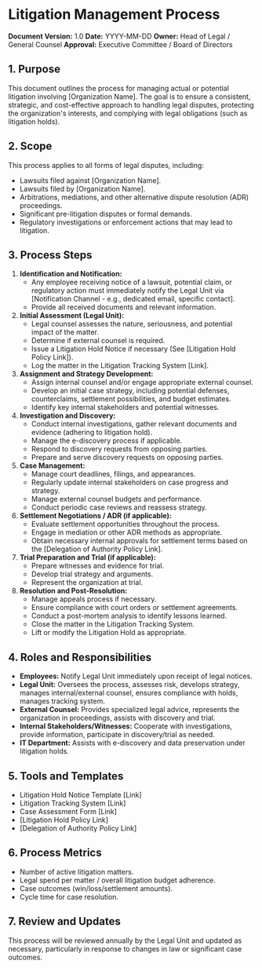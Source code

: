 # Litigation Management Process

**Document Version:** 1.0
**Date:** YYYY-MM-DD
**Owner:** Head of Legal / General Counsel
**Approval:** Executive Committee / Board of Directors

## 1. Purpose

This document outlines the process for managing actual or potential litigation involving [Organization Name]. The goal is to ensure a consistent, strategic, and cost-effective approach to handling legal disputes, protecting the organization's interests, and complying with legal obligations (such as litigation holds).

## 2. Scope

This process applies to all forms of legal disputes, including:
*   Lawsuits filed against [Organization Name].
*   Lawsuits filed by [Organization Name].
*   Arbitrations, mediations, and other alternative dispute resolution (ADR) proceedings.
*   Significant pre-litigation disputes or formal demands.
*   Regulatory investigations or enforcement actions that may lead to litigation.

## 3. Process Steps

1.  **Identification and Notification:**
    *   Any employee receiving notice of a lawsuit, potential claim, or regulatory action must immediately notify the Legal Unit via [Notification Channel - e.g., dedicated email, specific contact].
    *   Provide all received documents and relevant information.
2.  **Initial Assessment (Legal Unit):**
    *   Legal counsel assesses the nature, seriousness, and potential impact of the matter.
    *   Determine if external counsel is required.
    *   Issue a Litigation Hold Notice if necessary (See [Litigation Hold Policy Link]).
    *   Log the matter in the Litigation Tracking System [Link].
3.  **Assignment and Strategy Development:**
    *   Assign internal counsel and/or engage appropriate external counsel.
    *   Develop an initial case strategy, including potential defenses, counterclaims, settlement possibilities, and budget estimates.
    *   Identify key internal stakeholders and potential witnesses.
4.  **Investigation and Discovery:**
    *   Conduct internal investigations, gather relevant documents and evidence (adhering to litigation hold).
    *   Manage the e-discovery process if applicable.
    *   Respond to discovery requests from opposing parties.
    *   Prepare and serve discovery requests on opposing parties.
5.  **Case Management:**
    *   Manage court deadlines, filings, and appearances.
    *   Regularly update internal stakeholders on case progress and strategy.
    *   Manage external counsel budgets and performance.
    *   Conduct periodic case reviews and reassess strategy.
6.  **Settlement Negotiations / ADR (if applicable):**
    *   Evaluate settlement opportunities throughout the process.
    *   Engage in mediation or other ADR methods as appropriate.
    *   Obtain necessary internal approvals for settlement terms based on the [Delegation of Authority Policy Link].
7.  **Trial Preparation and Trial (if applicable):**
    *   Prepare witnesses and evidence for trial.
    *   Develop trial strategy and arguments.
    *   Represent the organization at trial.
8.  **Resolution and Post-Resolution:**
    *   Manage appeals process if necessary.
    *   Ensure compliance with court orders or settlement agreements.
    *   Conduct a post-mortem analysis to identify lessons learned.
    *   Close the matter in the Litigation Tracking System.
    *   Lift or modify the Litigation Hold as appropriate.

## 4. Roles and Responsibilities

*   **Employees:** Notify Legal Unit immediately upon receipt of legal notices.
*   **Legal Unit:** Oversees the process, assesses risk, develops strategy, manages internal/external counsel, ensures compliance with holds, manages tracking system.
*   **External Counsel:** Provides specialized legal advice, represents the organization in proceedings, assists with discovery and trial.
*   **Internal Stakeholders/Witnesses:** Cooperate with investigations, provide information, participate in discovery/trial as needed.
*   **IT Department:** Assists with e-discovery and data preservation under litigation holds.

## 5. Tools and Templates

*   Litigation Hold Notice Template [Link]
*   Litigation Tracking System [Link]
*   Case Assessment Form [Link]
*   [Litigation Hold Policy Link]
*   [Delegation of Authority Policy Link]

## 6. Process Metrics

*   Number of active litigation matters.
*   Legal spend per matter / overall litigation budget adherence.
*   Case outcomes (win/loss/settlement amounts).
*   Cycle time for case resolution.

## 7. Review and Updates

This process will be reviewed annually by the Legal Unit and updated as necessary, particularly in response to changes in law or significant case outcomes. 